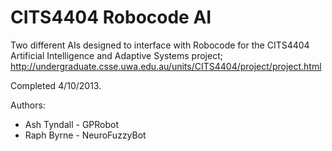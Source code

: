 CITS4404 Robocode AI
========

Two different AIs designed to interface with Robocode for the CITS4404 Artificial Intelligence and Adaptive Systems project; http://undergraduate.csse.uwa.edu.au/units/CITS4404/project/project.html


Completed 4/10/2013.

Authors:
 * Ash Tyndall - GPRobot
 * Raph Byrne - NeuroFuzzyBot
